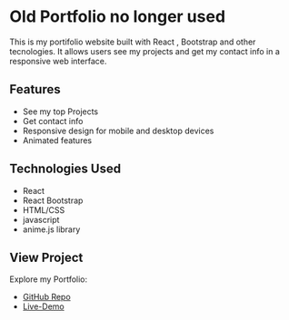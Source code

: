 # Old Portfolio  no longer used
This is my portifolio website built with React , Bootstrap and other tecnologies. It allows users see my projects and get my contact info in a responsive web interface.

## Features
* See my top Projects
* Get contact info
* Responsive design for mobile and desktop devices
* Animated features

## Technologies Used
* React
* React Bootstrap
* HTML/CSS
* javascript
* anime.js library

## View Project
Explore my Portfolio:

* [GitHub Repo](https://github.com/Lucas-marques-web/My-Portfolio)
* [Live-Demo](https://lucas-marques-web.github.io/My-Portfolio/)
